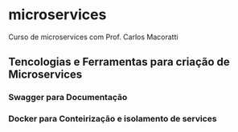 # microservices

Curso de microservices com Prof. Carlos Macoratti

## Tencologias e Ferramentas para criação de Microservices

### Swagger para Documentação

### Docker para Conteirização e isolamento de services
